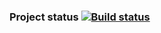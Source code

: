 ### Project status   [![Build status](https://ci.appveyor.com/api/projects/status/51ef7e8mkecul7wq?svg=true)](https://ci.appveyor.com/project/Sergei-Lychagin/pageobjects)

